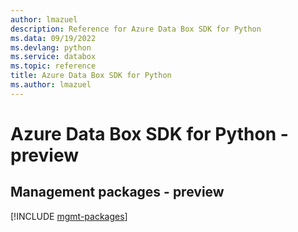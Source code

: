 ```yaml
---
author: lmazuel
description: Reference for Azure Data Box SDK for Python
ms.data: 09/19/2022
ms.devlang: python
ms.service: databox
ms.topic: reference
title: Azure Data Box SDK for Python
ms.author: lmazuel
---
```

# Azure Data Box SDK for Python - preview

## Management packages - preview
[!INCLUDE [mgmt-packages](data-box-mgmt-index.md)]